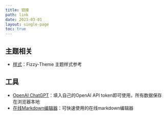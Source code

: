 ```yaml
---
title: 链接
path: link
date: 2023-03-01
layout: single-page
toc: true
---
```


## 主题相关

* [样式](/style)：Fizzy-Theme 主题样式参考

## 工具

* [OpenAI ChatGPT](/chat)：填入自己的OpenAI API token即可使用，所有数据保存在浏览器本地
* [在线Markdown编辑器](/md)：可快速使用的在线markdown编辑器